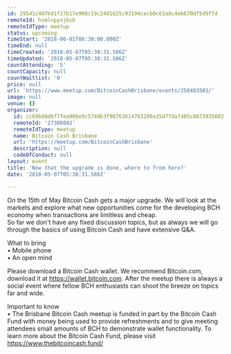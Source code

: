 ```yaml
---
id: 29541c407bd1f17b17e908c19c24d1625c93194cecb0c61a8c4eb670df5d9ff4
remoteId: hsmlnpyxjbcb
remoteIdType: meetup
status: upcoming
timeStart: '2018-06-01T08:30:00.000Z'
timeEnd: null
timeCreated: '2018-05-07T05:38:31.586Z'
timeUpdated: '2018-05-07T05:38:31.586Z'
countAttending: '5'
countCapacity: null
countWaitlist: '0'
price: null
url: 'https://www.meetup.com/BitcoinCashBrisbane/events/250483501/'
image: null
venue: {}
organizer:
  id: cc69b80d6f7fea900e9c5749b3f90763614763209a35d77daf485c8873935602
  remoteId: '27386042'
  remoteIdType: meetup
  name: Bitcoin Cash Brisbane
  url: 'https://meetup.com/BitcoinCashBrisbane'
  description: null
  codeOfConduct: null
layout: event
title: 'Now that the upgrade is done, where to from here?'
date: '2018-05-07T05:38:31.586Z'

---
```

<p>On the 15th of May Bitcoin Cash gets a major upgrade. We will look at the markets and explore what new opportunities come for the developing BCH economy when transactions are limitless and cheap.<br/>So far we don't have any fixed discussion topics, but as always we will go through the basics of using Bitcoin Cash and have extensive Q&amp;A.</p> <p>What to bring<br/>• Mobile phone<br/>• An open mind</p> <p>Please download a Bitcoin Cash wallet. We recommend Bitcoin.com, download it at <a href="https://wallet.bitcoin.com" class="linkified">https://wallet.bitcoin.com</a>. After the meetup there is always a social event where fellow BCH enthusiasts can shoot the breeze on topics far and wide.</p> <p>Important to know<br/>• The Brisbane Bitcoin Cash meetup is funded in part by the Bitcoin Cash Fund with money being used to provide refreshments and to give meeting attendees small amounts of BCH to demonstrate wallet functionality. To learn more about the Bitcoin Cash Fund, please visit <a href="https://www.thebitcoincash.fund/" class="linkified">https://www.thebitcoincash.fund/</a></p>
